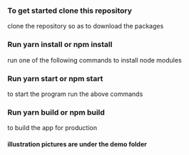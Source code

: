 ### To get started clone this repository

clone the repository so as to download the packages

### Run yarn install or npm install

run one of the following commands to install node modules

### Run yarn start or npm start

to start the program run the above commands

### Run yarn build or npm build

to build the app for production

#### illustration pictures are under the demo folder

